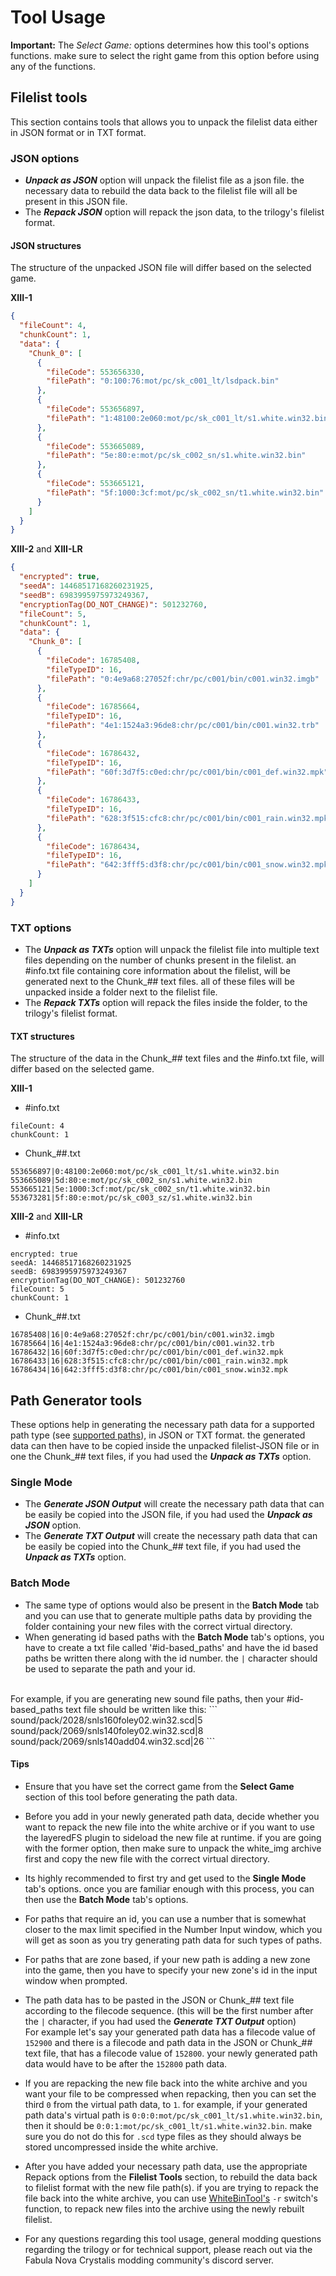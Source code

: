 # Tool Usage

**Important:** The *Select Game:* options determines how this tool's options functions. make sure to select the right game from this option before using any of the functions.

## Filelist tools
This section contains tools that allows you to unpack the filelist data either in JSON format or in TXT format. 

### JSON options
- ***Unpack as JSON*** option will unpack the filelist file as a json file. the necessary data to rebuild the data back to the filelist file will all be present in this JSON file.
- The ***Repack JSON*** option will repack the json data, to the trilogy's filelist format.

#### JSON structures
The structure of the unpacked JSON file will differ based on the selected game.

**XIII-1**
```json
{
  "fileCount": 4,
  "chunkCount": 1,
  "data": {
    "Chunk_0": [
      {
        "fileCode": 553656330,
        "filePath": "0:100:76:mot/pc/sk_c001_lt/lsdpack.bin"
      },
      {
        "fileCode": 553656897,
        "filePath": "1:48100:2e060:mot/pc/sk_c001_lt/s1.white.win32.bin"
      },
      {
        "fileCode": 553665089,
        "filePath": "5e:80:e:mot/pc/sk_c002_sn/s1.white.win32.bin"
      },
      {
        "fileCode": 553665121,
        "filePath": "5f:1000:3cf:mot/pc/sk_c002_sn/t1.white.win32.bin"
      }
    ]
  }
}
```

**XIII-2** and **XIII-LR**
```json
{
  "encrypted": true,
  "seedA": 14468517168260231925,
  "seedB": 6983995975973249367,
  "encryptionTag(DO_NOT_CHANGE)": 501232760,
  "fileCount": 5,
  "chunkCount": 1,
  "data": {
    "Chunk_0": [
      {
        "fileCode": 16785408,
        "fileTypeID": 16,
        "filePath": "0:4e9a68:27052f:chr/pc/c001/bin/c001.win32.imgb"
      },
      {
        "fileCode": 16785664,
        "fileTypeID": 16,
        "filePath": "4e1:1524a3:96de8:chr/pc/c001/bin/c001.win32.trb"
      },
      {
        "fileCode": 16786432,
        "fileTypeID": 16,
        "filePath": "60f:3d7f5:c0ed:chr/pc/c001/bin/c001_def.win32.mpk"
      },
      {
        "fileCode": 16786433,
        "fileTypeID": 16,
        "filePath": "628:3f515:cfc8:chr/pc/c001/bin/c001_rain.win32.mpk"
      },
      {
        "fileCode": 16786434,
        "fileTypeID": 16,
        "filePath": "642:3fff5:d3f8:chr/pc/c001/bin/c001_snow.win32.mpk"
      }      
    ]
  }
}
```

### TXT options
- The ***Unpack as TXTs*** option will unpack the filelist file into multiple text files depending on the number of chunks present in the filelist. an #info.txt file containing core information about the filelist, will be generated next to the Chunk_## text files. all of these files will be unpacked inside a folder next to the filelist file.
- The ***Repack TXTs*** option will repack the files inside the folder, to the trilogy's filelist format.

#### TXT structures
The structure of the data in the Chunk_## text files and the #info.txt file, will differ based on the selected game.

**XIII-1**
- #info.txt
```
fileCount: 4
chunkCount: 1
```

- Chunk_##.txt
```
553656897|0:48100:2e060:mot/pc/sk_c001_lt/s1.white.win32.bin
553665089|5d:80:e:mot/pc/sk_c002_sn/s1.white.win32.bin
553665121|5e:1000:3cf:mot/pc/sk_c002_sn/t1.white.win32.bin
553673281|5f:80:e:mot/pc/sk_c003_sz/s1.white.win32.bin
```

**XIII-2** and **XIII-LR**
- #info.txt
```
encrypted: true
seedA: 14468517168260231925
seedB: 6983995975973249367
encryptionTag(DO_NOT_CHANGE): 501232760
fileCount: 5
chunkCount: 1
```

- Chunk_##.txt
```
16785408|16|0:4e9a68:27052f:chr/pc/c001/bin/c001.win32.imgb
16785664|16|4e1:1524a3:96de8:chr/pc/c001/bin/c001.win32.trb
16786432|16|60f:3d7f5:c0ed:chr/pc/c001/bin/c001_def.win32.mpk
16786433|16|628:3f515:cfc8:chr/pc/c001/bin/c001_rain.win32.mpk
16786434|16|642:3fff5:d3f8:chr/pc/c001/bin/c001_snow.win32.mpk
```

## Path Generator tools
These options help in generating the necessary path data for a supported path type (see [supported paths](https://github.com/Surihix/WhiteFilelistManager/blob/master/Docs/SupportedPaths.md)), in JSON or TXT format. the generated data can then have to be copied inside the unpacked filelist-JSON file or in one the Chunk_## text files, if you had used the ***Unpack as TXTs*** option. 

### Single Mode
- The ***Generate JSON Output*** will create the necessary path data that can be easily be copied into the JSON file, if you had used the ***Unpack as JSON*** option. 
- The ***Generate TXT Output*** will create the necessary path data that can be easily be copied into the Chunk_## text file, if you had used the ***Unpack as TXTs*** option. 

### Batch Mode
- The same type of options would also be present in the **Batch Mode** tab and you can use that to generate multiple paths data by providing the folder containing your new files with the correct virtual directory.
- When generating id based paths with the **Batch Mode** tab's options, you have to create a txt file called '#id-based_paths' and have the id based paths be written there along with the id number. the `|` character should be used to separate the path and your id.
<br>
For example, if you are generating new sound file paths, then your #id-based_paths text file should be written like this:
```
sound/pack/2028/snls160foley02.win32.scd|5
sound/pack/2069/snls140foley02.win32.scd|8
sound/pack/2069/snls140add04.win32.scd|26
```

#### Tips
- Ensure that you have set the correct game from the **Select Game** section of this tool before generating the path data.

- Before you add in your newly generated path data, decide whether you want to repack the new file into the white archive or if you want to use the layeredFS plugin to sideload the new file at runtime. if you are going with the former option, then make sure to unpack the white_img archive first and copy the new file with the correct virtual directory.

- Its highly recommended to first try and get used to the **Single Mode** tab's options. once you are familiar enough with this process, you can then use the **Batch Mode** tab's options.

- For paths that require an id, you can use a number that is somewhat closer to the max limit specified in the Number Input window, which you will get as soon as you try generating path data for such types of paths.

- For paths that are zone based, if your new path is adding a new zone into the game, then you have to specify your new zone's id in the input window when prompted.

- The path data has to be pasted in the JSON or Chunk_## text file according to the filecode sequence. (this will be the first number after the `|` character, if you had used the ***Generate TXT Output*** option)
<br>For example let's say your generated path data has a filecode value of `152900` and there is a filecode and path data in the JSON or Chunk_## text file, that has a filecode value of `152800`. your newly generated path data would have to be after the `152800` path data.

- If you are repacking the new file back into the white archive and you want your file to be compressed when repacking, then you can set the third `0` from the virtual path data, to `1`. for example, if your generated path data's virtual path is `0:0:0:mot/pc/sk_c001_lt/s1.white.win32.bin`, then it should be `0:0:1:mot/pc/sk_c001_lt/s1.white.win32.bin`. make sure you do not do this for `.scd` type files as they should always be stored uncompressed inside the white archive.

- After you have added your necessary path data, use the appropriate Repack options from the **Filelist Tools** section, to rebuild the data back to filelist format with the new file path(s). if you are trying to repack the file back into the white archive, you can use [WhiteBinTool's](https://github.com/Surihix/WhiteBinTools) `-r` switch's function, to repack new files into the archive using the newly rebuilt filelist.

- For any questions regarding this tool usage, general modding questions regarding the trilogy or for technical support, please reach out via the Fabula Nova Crystalis modding community's discord server.
